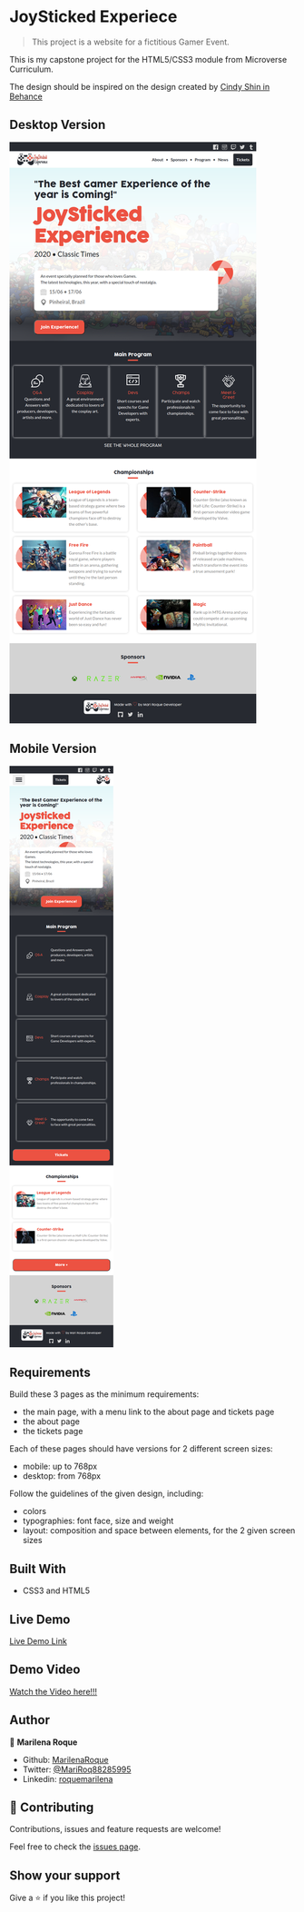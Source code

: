 # JoySticked Experiece 

> This project is a website for a fictitious Gamer Event.

This is my capstone project for the HTML5/CSS3 module from Microverse Curriculum.

 The design should be inspired on the design created by [Cindy Shin in Behance](https://www.behance.net/adagio07)


 ## Desktop Version

 ![screenshot](./assets/images/desktop-preview.png)

 ## Mobile Version
    
 ![screenshot](./assets/images/mobile-preview.png)

## Requirements

Build these 3 pages as the minimum requirements:

- the main page, with a menu link to the about page and tickets page
- the about page
- the tickets page


Each of these pages should have versions for 2 different screen sizes: 

- mobile: up to 768px
- desktop: from 768px

Follow the guidelines of the given design, including:

- colors
- typographies: font face, size and weight
- layout: composition and space between elements, for the 2 given screen sizes

## Built With

- CSS3 and HTML5

## Live Demo

[Live Demo Link](https://marilenaroque.github.io/JoyStickedExperience/)

## Demo Video

[Watch the Video here!!!](https://www.loom.com/share/2fb6e16ddf0f4a95baee571f1aa0cd4c)


## Author

👤 **Marilena Roque**

- Github: [MarilenaRoque](https://github.com/MarilenaRoque)
- Twitter: [@MariRoq88285995](https://twitter.com/MariRoq88285995)
- Linkedin: [roquemarilena](https://www.linkedin.com/in/roquemarilena/)


## 🤝 Contributing

Contributions, issues and feature requests are welcome!

Feel free to check the [issues page](issues/).

## Show your support

Give a ⭐️ if you like this project!

